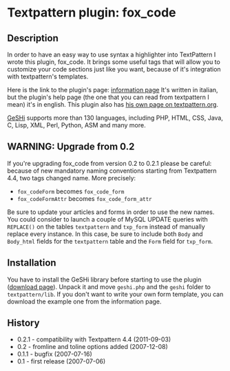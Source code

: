 Textpattern plugin: fox_code
============================

Description
-----------

In order to have an easy way to use syntax a highlighter into TextPattern I
wrote this plugin, fox_code.
It brings some useful tags that will allow you to customize your code sections
just like you want, because of it's integration with textpattern's templates.

Here is the link to the plugin's page:
[information page](http://greyfox.imente.org/index.php?id=51)
It's written in italian, but the plugin's help page (the one that you can read
from textpattern I mean) it's in english.
This plugin also has
[his own page on textpattern.org](http://textpattern.org/plugins/810/fox_code).

[GeSHi](http://qbnz.com/highlighter) supports more than 130 languages,
including PHP, HTML, CSS, Java, C, Lisp, XML, Perl, Python, ASM and many more.


WARNING: Upgrade from 0.2
-------------------------

If you're upgrading fox_code from version 0.2 to 0.2.1 please be careful:
because of new mandatory naming conventions starting from Textpattern 4.4, two
tags changed name.
More precisely:

* `fox_codeForm` becomes `fox_code_form`
* `fox_codeFormAttr` becomes `fox_code_form_attr`

Be sure to update your articles and forms in order to use the new names.
You could consider to launch a couple of MySQL UPDATE queries with `REPLACE()`
on the tables `textpattern` and `txp_form`  instead of manually replace every
instance.
In this case, be sure to include both `Body` and `Body_html` fields for the
`textpattern` table and the `Form` field for `txp_form`.


Installation
------------

You have to install the GeSHi library before starting to use the plugin
([download page](http://sourceforge.net/project/showfiles.php?group_id=114997)).
Unpack it and move `geshi.php` and the `geshi` folder to `textpattern/lib`.
If you don't want to write your own form template, you can download the example
one from the information page.

History
-------

* 0.2.1 - compatibility with Textpattern 4.4 (2011-09-03)
* 0.2 - fromline and toline options added (2007-12-08)
* 0.1.1 - bugfix (2007-07-16)
* 0.1 - first release (2007-07-06)

